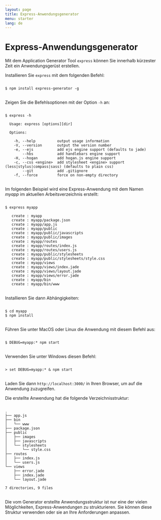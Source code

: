 ```yaml
---
layout: page
title: Express-Anwendungsgenerator
menu: starter
lang: de
---
```


# Express-Anwendungsgenerator

Mit dem Application Generator Tool `express` können Sie innerhalb kürzester Zeit ein Anwendungsgerüst erstellen.

Installieren Sie `express` mit dem folgenden Befehl:

<pre>
<code class="language-sh" translate="no">
$ npm install express-generator -g
</code>
</pre>

Zeigen Sie die Befehlsoptionen mit der Option `-h` an:

<pre>
<code class="language-sh" translate="no">
$ express -h

  Usage: express [options][dir]

  Options:

    -h, --help          output usage information
    -V, --version       output the version number
    -e, --ejs           add ejs engine support (defaults to jade)
        --hbs           add handlebars engine support
    -H, --hogan         add hogan.js engine support
    -c, --css &lt;engine&gt;  add stylesheet &lt;engine&gt; support (less|stylus|compass|sass) (defaults to plain css)
        --git           add .gitignore
    -f, --force         force on non-empty directory
</code>
</pre>

Im folgenden Beispiel wird eine Express-Anwendung mit dem Namen _myapp_ im aktuellen Arbeitsverzeichnis erstellt:

<pre>
<code class="language-sh" translate="no">
$ express myapp

   create : myapp
   create : myapp/package.json
   create : myapp/app.js
   create : myapp/public
   create : myapp/public/javascripts
   create : myapp/public/images
   create : myapp/routes
   create : myapp/routes/index.js
   create : myapp/routes/users.js
   create : myapp/public/stylesheets
   create : myapp/public/stylesheets/style.css
   create : myapp/views
   create : myapp/views/index.jade
   create : myapp/views/layout.jade
   create : myapp/views/error.jade
   create : myapp/bin
   create : myapp/bin/www
</code>
</pre>

Installieren Sie dann Abhängigkeiten:

<pre>
<code class="language-sh" translate="no">
$ cd myapp
$ npm install
</code>
</pre>

Führen Sie unter MacOS oder Linux die Anwendung mit diesem Befehl aus:

<pre>
<code class="language-sh" translate="no">
$ DEBUG=myapp:* npm start
</code>
</pre>

Verwenden Sie unter Windows diesen Befehl:

<pre>
<code class="language-sh" translate="no">
> set DEBUG=myapp:* & npm start
</code>
</pre>

Laden Sie dann `http://localhost:3000/` in Ihren Browser, um auf die Anwendung zuzugreifen.

Die erstellte Anwendung hat die folgende Verzeichnisstruktur:

<pre>
<code class="language-sh" translate="no">
.
├── app.js
├── bin
│   └── www
├── package.json
├── public
│   ├── images
│   ├── javascripts
│   └── stylesheets
│       └── style.css
├── routes
│   ├── index.js
│   └── users.js
└── views
    ├── error.jade
    ├── index.jade
    └── layout.jade

7 directories, 9 files
</code>
</pre>

<div class="doc-box doc-info" markdown="1">
Die vom Generator erstellte Anwendungsstruktur ist nur eine der vielen Möglichkeiten, Express-Anwendungen zu strukturieren. Sie können diese Struktur verwenden oder sie an Ihre Anforderungen anpassen.
</div>
